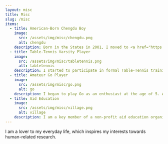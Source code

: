 ```yaml
---
layout: misc
title: Misc
slug: /misc
items:
  - title: American-Born Chengdu Boy
    image:
      src: /assets/img/misc/chengdu.png
      alt: chengdu
    description: Born in the States in 2001, I moved to <a href="https://en.wikipedia.org/wiki/Chengdu">Chengdu</a> with my parents at the age of 4, and grew up there. I am deeply fascinated by the food (especially <a href="https://en.wikipedia.org/wiki/Hot_pot">hotpot</a>) and natural landscape (like <a href="https://www.chinadiscovery.com/sichuan-tours/xiling-snow-mountain-tours.html">Xiling Snow Mountain</a> and <a href="https://en.wikipedia.org/wiki/Chengdu_Research_Base_of_Giant_Panda_Breeding">Panda Base</a>) there.
  - title: Table-Tennis Varsity Player
    image:
      src: /assets/img/misc/tabletennis.png
      alt: tabletennis
    description: I started to participate in formal Table-Tennis training at the age of 6. I was a varsity member in my high school since the age of 12 untill I graduated from senoir high school at the age of 18. I have participated in various citywide, province-wide and nationwide matches in the 6 years, and I have won multiple prizes in singles, doubles and team competitions.
  - title: Amateur Go Player
    image:
      src: /assets/img/misc/go.png
      alt: go
    description: I began to play Go as an enthusiast at the age of 5. After 3 years, I joined Jiangkou Chun club as a semi-pro player due to excellent performance in province-wide matches. I obtained 4 dan grading rank at the age of 10, awarded the title of national third-level athlete of China. 
  - title: Aid Education
    image:
      src: /assets/img/misc/village.png
      alt: village
    description: I am a key member of a non-profit aid education organization, which is formed by students from the top universities in China. We held activities anually, aiming to help students from less-developed area in the lack of educational resources. Our footprints have covered <a href="https://en.wikipedia.org/wiki/Sichuan">Sichuan</a>, <a href="https://en.wikipedia.org/wiki/Anhui">Anhui</a> and <a href="https://en.wikipedia.org/wiki/Yunnan">Yunnan</a> Provinces.
---
```


I am a lover to my everyday life, which inspires my interests towards human-related research. 
<br />